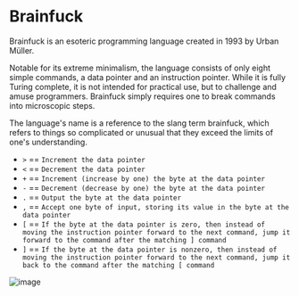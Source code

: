 # Brainfuck
Brainfuck is an esoteric programming language created in 1993 by Urban Müller.

Notable for its extreme minimalism, the language consists of only eight simple commands, a data pointer and an instruction pointer. While it is fully Turing complete, it is not intended for practical use, but to challenge and amuse programmers. Brainfuck simply requires one to break commands into microscopic steps.

The language's name is a reference to the slang term brainfuck, which refers to things so complicated or unusual that they exceed the limits of one's understanding.

* `>` == `Increment the data pointer`
* `<` == `Decrement the data pointer`
* `+` == `Increment (increase by one) the byte at the data pointer`
* `-` == `Decrement (decrease by one) the byte at the data pointer`
* `.` == `Output the byte at the data pointer`
* `,` == `Accept one byte of input, storing its value in the byte at the data pointer`
* `[` == `If the byte at the data pointer is zero, then instead of moving the instruction pointer forward to the next command, jump it forward to the command after the matching ] command`
* `]` == `If the byte at the data pointer is nonzero, then instead of moving the instruction pointer forward to the next command, jump it back to the command after the matching [ command`

![image](https://user-images.githubusercontent.com/58489322/145904609-d8eb8bfc-0f80-4862-8464-3a25bfe0bc3b.png)
